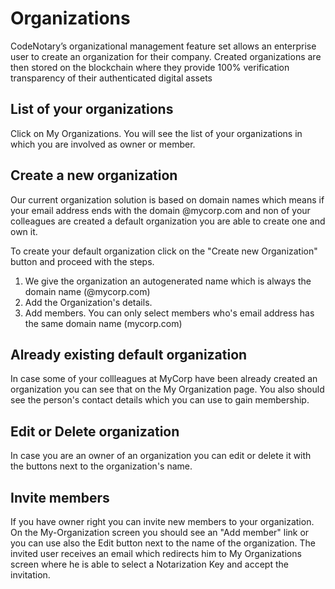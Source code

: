 # Organizations

CodeNotary’s organizational management feature set allows an enterprise user to create an organization for their company. Created organizations are then stored on the blockchain where they provide 100% verification transparency of their authenticated digital assets

## List of your organizations

Click on My Organizations. You will see the list of your organizations in which you are involved as owner or member.

## Create a new organization

Our current organization solution is based on domain names which means if your email address ends with the domain @mycorp.com and non of your colleagues are created a default organization you are able to create one and own it.

To create your default organization click on the "Create new Organization" button and proceed with the steps.

1. We give the organization an autogenerated name which is always the domain name (@mycorp.com)
2. Add the Organization's details.
3. Add members. You can only select members who's email address has the same domain name (mycorp.com)


## Already existing default organization

In case some of your collleagues at MyCorp have been already created an organization you can see that on the My Organization page.
You also should see the person's contact details which you can use to gain membership.


## Edit or Delete organization

In case you are an owner of an organization you can edit or delete it with the buttons next to the organization's name.


## Invite members

If you have owner right you can invite new members to your organization.
On the My-Organization screen you should see an "Add member" link or you can use also the Edit button next to the name of the organization.
The invited user receives an email which redirects him to My Organizations screen where he is able to select a Notarization Key and accept the invitation.
